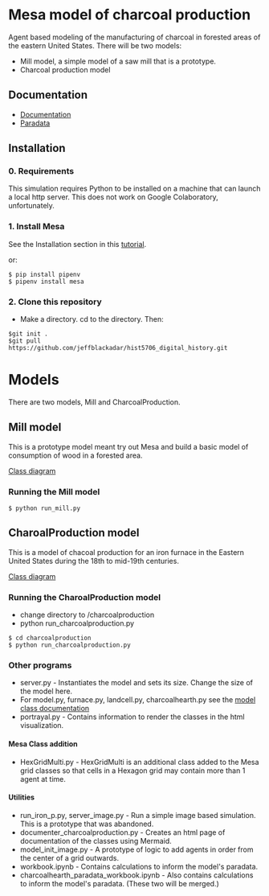 # Mesa model of charcoal production

Agent based modeling of the manufacturing of charcoal in forested areas of the eastern United States. There will be two models:

+ Mill model, a simple model of a saw mill that is a prototype.
+ Charcoal production model

## Documentation

+ [Documentation](https://jeffblackadar.github.io/hist5706_digital_history/)
+ [Paradata](https://jeffblackadar.github.io/hist5706_digital_history/paradata.html)

## Installation

### 0. Requirements

This simulation requires Python to be installed on a machine that can launch a local http server. This does not work on Google Colaboratory, unfortunately.

### 1. Install Mesa

See the Installation section in this [tutorial](https://mesa.readthedocs.io/en/stable/tutorials/intro_tutorial.html#installation).

or:
```
$ pip install pipenv
$ pipenv install mesa
```

### 2. Clone this repository

+ Make a directory. cd to the directory. Then:
```
$git init .
$git pull https://github.com/jeffblackadar/hist5706_digital_history.git
```

# Models

There are two models, Mill and CharcoalProduction.

## Mill model

This is a prototype model meant try out Mesa and build a basic model of consumption of wood in a forested area.

[Class diagram](https://jeffblackadar.github.io/hist5706_digital_history/doc_mill.html)

### Running the Mill model

```
$ python run_mill.py
```

## CharoalProduction model
This is a model of chacoal production for an iron furnace in the Eastern United States during the 18th to mid-19th centuries.

[Class diagram](https://jeffblackadar.github.io/hist5706_digital_history/doc_charcoalproduction.html)

### Running the CharoalProduction model

+ change directory to /charcoalproduction
+ python run_charcoalproduction.py
```
$ cd charcoalproduction
$ python run_charcoalproduction.py
```


### Other programs

+ server.py - Instantiates the model and sets its size. Change the size of the model here.
+ For model.py, furnace.py, landcell.py, charcoalhearth.py see the [model class documentation](https://jeffblackadar.github.io/hist5706_digital_history/doc_charcoalproduction.html)
+ portrayal.py - Contains information to render the classes in the html visualization.

#### Mesa Class addition
+ HexGridMulti.py - HexGridMulti is an additional class added to the Mesa grid classes so that cells in a Hexagon grid may contain more than 1 agent at time.

#### Utilities
 
+ run_iron_p.py, server_image.py - Run a simple image based simulation. This is a prototype that was abandoned.
+ documenter_charcoalproduction.py - Creates an html page of documentation of the classes using Mermaid.
+ model_init_image.py - A prototype of logic to add agents in order from the center of a grid outwards.
+ workbook.ipynb - Contains calculations to inform the model's paradata.
+ charcoalhearth_paradata_workbook.ipynb - Also contains calculations to inform the model's paradata. (These two will be merged.)